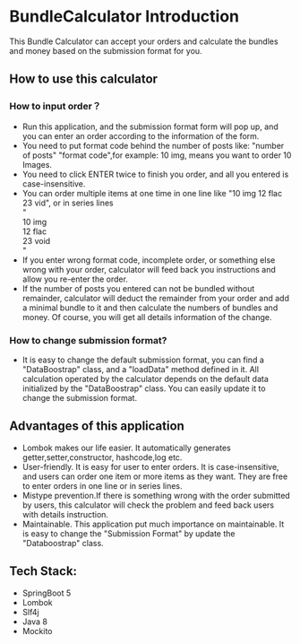 # BundleCalculator Introduction

This Bundle Calculator can accept your orders and calculate the bundles and money based on the submission format for you.

## How to use this calculator

### How to input order？

* Run this application, and the submission format form will pop up, and you can enter an order according to the information of the form.
* You need to put format code behind the number of posts like: "number of posts"  "format code",for example: 10  img, means you want to order 10 Images.
* You need to click ENTER twice to finish you order, and all you entered is case-insensitive.
* You can order multiple items at one time in one line like "10 img 12 flac 23 vid", or in series lines
  <br>"<br>
  10 img <br>
  12 flac <br>
  23 void <br>
  "
* If you enter wrong format code, incomplete order, or something else wrong with your order, calculator will feed back you instructions and allow you re-enter the order.
* If the number of posts you entered can not be bundled without remainder, calculator will deduct the remainder from your order and add a minimal bundle to it and then calculate the numbers of bundles and money. Of course, you will get all details information of the change.
### How to change submission format?

* It is easy to change the default submission format, you can find a "DataBoostrap" class, and a "loadData" method defined in it. All calculation operated by the calculator depends on the default data initialized by the "DataBoostrap" class. You can easily update it to change the submission format.

## Advantages of this application

* Lombok makes our life easier. It automatically generates getter,setter,constructor, hashcode,log etc.
* User-friendly. It is easy for user to enter orders. It is case-insensitive, and users can order one item or more items as they want. They are free to enter orders in one line or in series lines.
* Mistype prevention.If there is something wrong with the order submitted by users, this calculator will check the problem and feed back users with details instruction.
* Maintainable. This application put much importance on maintainable. It is easy to change the "Submission Format" by update the "Databoostrap" class.

## Tech Stack:

* SpringBoot 5
* Lombok
* Slf4j
* Java 8
* Mockito
